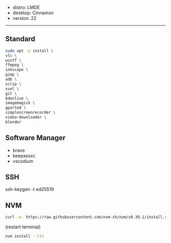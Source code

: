 - distro: LMDE
- desktop: Cinnamon
- version: 22
----------------------------------------------------------------------------------------------

## Standard
```sh
sudo apt -y install \
vlc \
winff \
ffmpeg \
inkscape \
gimp \
adb \
xclip \
xsel \
git \
kdenlive \
imagemagick \
gparted \
simplescreenrecorder \
video-downloader \
blender
```

## Software Manager
- brave
- keepassxc
- vscodium

## SSH
ssh-keygen -t ed25519

## NVM
```sh
curl -o- https://raw.githubusercontent.com/nvm-sh/nvm/v0.39.1/install.sh | bash
```
(restart terminal)
```sh
nvm install --lts
```